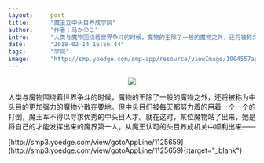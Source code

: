 ```yaml
---
layout:     post
title:      "魔王立中头目养成学院"
author:     "作者：马かのこ"
intro:      "人类与魔物围绕着世界争斗的时候，魔物的王除了一般的魔物之外，还将被称为中头目的更加强力的魔物分散在要地。但中头目们被每天都努力着的用着一个一个的打倒，魔王军不得以寻求优秀的中头目人才。就在这时，某位魔物站了出来，她是将自己的才能发挥出来的魔界第一人。从魔王认可的头目养成机关中顺利出来——"
date:       "2018-02-14 16:56:44"
tags:       "学院"
image:      "http://smp.yoedge.com/smp-app/resource/viewImage/1004557appline.png"
---
```

<div style="text-align: center">
<p><img src="http://smp.yoedge.com/smp-app/resource/viewImage/1004557appline.png"/></p>
</div>
<p class="post-meta">
<span>人类与魔物围绕着世界争斗的时候，魔物的王除了一般的魔物之外，还将被称为中头目的更加强力的魔物分散在要地。但中头目们被每天都努力着的用着一个一个的打倒，魔王军不得以寻求优秀的中头目人才。就在这时，某位魔物站了出来，她是将自己的才能发挥出来的魔界第一人。从魔王认可的头目养成机关中顺利出来——</span>
</p>
[http://smp3.yoedge.com/view/gotoAppLine/1125659](http://smp3.yoedge.com/view/gotoAppLine/1125659){:target="_blank"}


